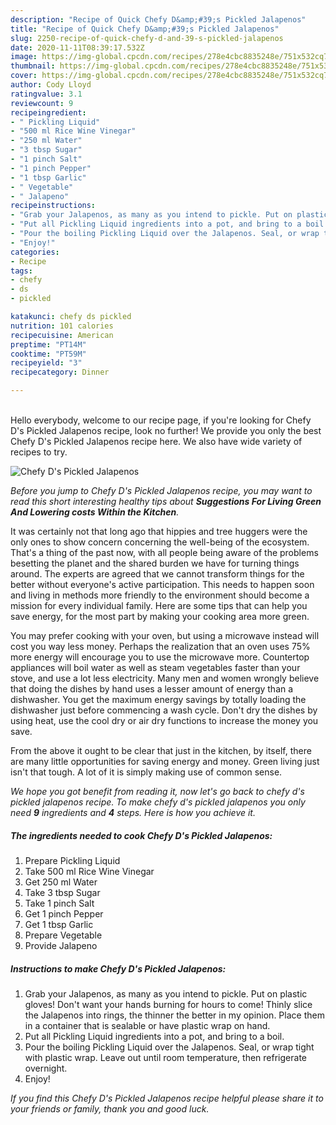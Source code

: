 ```yaml
---
description: "Recipe of Quick Chefy D&amp;#39;s Pickled Jalapenos"
title: "Recipe of Quick Chefy D&amp;#39;s Pickled Jalapenos"
slug: 2250-recipe-of-quick-chefy-d-and-39-s-pickled-jalapenos
date: 2020-11-11T08:39:17.532Z
image: https://img-global.cpcdn.com/recipes/278e4cbc8835248e/751x532cq70/chefy-ds-pickled-jalapenos-recipe-main-photo.jpg
thumbnail: https://img-global.cpcdn.com/recipes/278e4cbc8835248e/751x532cq70/chefy-ds-pickled-jalapenos-recipe-main-photo.jpg
cover: https://img-global.cpcdn.com/recipes/278e4cbc8835248e/751x532cq70/chefy-ds-pickled-jalapenos-recipe-main-photo.jpg
author: Cody Lloyd
ratingvalue: 3.1
reviewcount: 9
recipeingredient:
- " Pickling Liquid"
- "500 ml Rice Wine Vinegar"
- "250 ml Water"
- "3 tbsp Sugar"
- "1 pinch Salt"
- "1 pinch Pepper"
- "1 tbsp Garlic"
- " Vegetable"
- " Jalapeno"
recipeinstructions:
- "Grab your Jalapenos, as many as you intend to pickle. Put on plastic gloves! Don&#39;t want your hands burning for hours to come! Thinly slice the Jalapenos into rings, the thinner the better in my opinion. Place them in a container that is sealable or have plastic wrap on hand."
- "Put all Pickling Liquid ingredients into a pot, and bring to a boil."
- "Pour the boiling Pickling Liquid over the Jalapenos. Seal, or wrap tight with plastic wrap. Leave out until room temperature, then refrigerate overnight."
- "Enjoy!"
categories:
- Recipe
tags:
- chefy
- ds
- pickled

katakunci: chefy ds pickled 
nutrition: 101 calories
recipecuisine: American
preptime: "PT14M"
cooktime: "PT59M"
recipeyield: "3"
recipecategory: Dinner

---
```

<br>
Hello everybody, welcome to our recipe page, if you're looking for Chefy D&#39;s Pickled Jalapenos recipe, look no further! We provide you only the best Chefy D&#39;s Pickled Jalapenos recipe here. We also have wide variety of recipes to try.
<br>


![Chefy D&#39;s Pickled Jalapenos](https://img-global.cpcdn.com/recipes/278e4cbc8835248e/751x532cq70/chefy-ds-pickled-jalapenos-recipe-main-photo.jpg)

<i>Before you jump to Chefy D&#39;s Pickled Jalapenos recipe, you may want to read this short interesting healthy tips about 
<strong>Suggestions For Living Green And Lowering costs Within the Kitchen</strong>.</i>
</br>

It was certainly not that long ago that hippies and tree huggers were the only ones to show concern concerning the well-being of the ecosystem. That's a thing of the past now, with all people being aware of the problems besetting the planet and the shared burden we have for turning things around. The experts are agreed that we cannot transform things for the better without everyone's active participation. This needs to happen soon and living in methods more friendly to the environment should become a mission for every individual family. Here are some tips that can help you save energy, for the most part by making your cooking area more green.

You may prefer cooking with your oven, but using a microwave instead will cost you way less money. Perhaps the realization that an oven uses 75% more energy will encourage you to use the microwave more. Countertop appliances will boil water as well as steam vegetables faster than your stove, and use a lot less electricity. Many men and women wrongly believe that doing the dishes by hand uses a lesser amount of energy than a dishwasher. You get the maximum energy savings by totally loading the dishwasher just before commencing a wash cycle. Don't dry the dishes by using heat, use the cool dry or air dry functions to increase the money you save.

From the above it ought to be clear that just in the kitchen, by itself, there are many little opportunities for saving energy and money. Green living just isn't that tough. A lot of it is simply making use of common sense.


<i>We hope you got benefit from reading it, now let's go back to chefy d&#39;s pickled jalapenos recipe. To make chefy d&#39;s pickled jalapenos you only need <strong>9</strong> ingredients and <strong>4</strong> steps. Here is how you achieve it.
</i>

##### The ingredients needed to cook Chefy D&#39;s Pickled Jalapenos:

1. Prepare  Pickling Liquid
1. Take 500 ml Rice Wine Vinegar
1. Get 250 ml Water
1. Take 3 tbsp Sugar
1. Take 1 pinch Salt
1. Get 1 pinch Pepper
1. Get 1 tbsp Garlic
1. Prepare  Vegetable
1. Provide  Jalapeno


##### Instructions to make Chefy D&#39;s Pickled Jalapenos:

1. Grab your Jalapenos, as many as you intend to pickle. Put on plastic gloves! Don&#39;t want your hands burning for hours to come! Thinly slice the Jalapenos into rings, the thinner the better in my opinion. Place them in a container that is sealable or have plastic wrap on hand.
1. Put all Pickling Liquid ingredients into a pot, and bring to a boil.
1. Pour the boiling Pickling Liquid over the Jalapenos. Seal, or wrap tight with plastic wrap. Leave out until room temperature, then refrigerate overnight.
1. Enjoy!


<i>If you find this Chefy D&#39;s Pickled Jalapenos recipe helpful please share it to your friends or family, thank you and good luck.</i>
